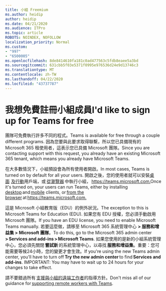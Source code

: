 ```yaml
---
title: 小組 Freemium
ms.author: heidip
author: heidip
ms.date: 04/21/2020
ms.audience: ITPro
ms.topic: article
ROBOTS: NOINDEX, NOFOLLOW
localization_priority: Normal
ms.custom:
- "997"
- "6500005"
ms.openlocfilehash: 8de8414610fa181c0ad477563c5fdb8eaee5a3bd
ms.sourcegitcommit: 631cbb5f03e5371f0995e976536d24e9d13746c3
ms.translationtype: MT
ms.contentlocale: zh-TW
ms.lasthandoff: 04/22/2020
ms.locfileid: "43737787"
---
```

# <a name="id-like-to-sign-up-for-teams-for-free"></a><span data-ttu-id="6b8e8-102">我想免費註冊小組成員</span><span class="sxs-lookup"><span data-stu-id="6b8e8-102">I'd like to sign up for Teams for free</span></span>

<span data-ttu-id="6b8e8-103">團隊可免費執行許多不同的程式。</span><span class="sxs-lookup"><span data-stu-id="6b8e8-103">Teams is available for free through a couple different programs.</span></span> <span data-ttu-id="6b8e8-104">因為您要與此要求取得聯繫，所以您已具備現有的 Microsoft 365 租使用者，這表示您已具備 Microsoft 團隊。</span><span class="sxs-lookup"><span data-stu-id="6b8e8-104">Since you are contacting support with this request, you already have an existing Microsoft 365 tenant, which means you already have Microsoft Teams.</span></span>

<span data-ttu-id="6b8e8-105">在大多數情況下，小組預設會為所有使用者開啟。</span><span class="sxs-lookup"><span data-stu-id="6b8e8-105">In most cases, Teams is turned on by default for all your users.</span></span> <span data-ttu-id="6b8e8-106">開啟之後，您的使用者就可以安裝[桌面](https://docs.microsoft.com/MicrosoftTeams/get-clients#desktop-client)  [及行動](https://docs.microsoft.com/MicrosoftTeams/get-clients#mobile-clients)用戶端，或 [從瀏覽器](https://docs.microsoft.com/MicrosoftTeams/get-clients#web-client) 中執行小組， <https://teams.microsoft.com.></span><span class="sxs-lookup"><span data-stu-id="6b8e8-106">Once it's turned on, your users can run Teams, either by installing [desktop](https://docs.microsoft.com/MicrosoftTeams/get-clients#desktop-client) and [mobile](https://docs.microsoft.com/MicrosoftTeams/get-clients#mobile-clients) clients, or [from the browser](https://docs.microsoft.com/MicrosoftTeams/get-clients#web-client) at <https://teams.microsoft.com.></span></span>

<span data-ttu-id="6b8e8-107">這是 Microsoft 小組教育版（EDU）的例外狀況。</span><span class="sxs-lookup"><span data-stu-id="6b8e8-107">The exception to this is Microsoft Teams for Education (EDU).</span></span> <span data-ttu-id="6b8e8-108">如果您有 EDU 授權，您必須手動啟用 Microsoft 團隊。</span><span class="sxs-lookup"><span data-stu-id="6b8e8-108">If you have an EDU license, you need to enable Microsoft Teams manually.</span></span> <span data-ttu-id="6b8e8-109">若要這麼做，請移至 Microsoft 365 系統管理中心 **> 服務和增益集 > Microsoft 團隊**。</span><span class="sxs-lookup"><span data-stu-id="6b8e8-109">To do this, go to the Microsoft 365 admin center **> Services and add-ins > Microsoft Teams**.</span></span> <span data-ttu-id="6b8e8-110">如果您使用的是新的小組系統管理中心，您必須先關閉 **嘗試新** 的系統管理中心，以尋找 **服務和增益集**。重要：您可能需要等候24小時，您的變更才會生效。</span><span class="sxs-lookup"><span data-stu-id="6b8e8-110">If you're using the new Teams admin center, you'll have to turn off **Try the new admin center** to find **Services and add-ins**. IMPORTANT: You may have to wait up to 24 hours for your changes to take effect.</span></span>

<span data-ttu-id="6b8e8-111">請不要錯過所有 [支援與小組的遠端工作者](https://docs.microsoft.com/MicrosoftTeams/support-remote-work-with-teams)的指導方針。</span><span class="sxs-lookup"><span data-stu-id="6b8e8-111">Don't miss all of our guidance for [supporting remote workers with Teams](https://docs.microsoft.com/MicrosoftTeams/support-remote-work-with-teams).</span></span>
